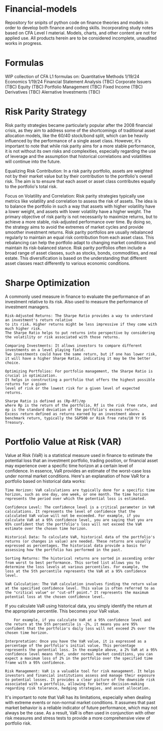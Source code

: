 # Financial-models
Repository for snipits of python code on finance theories and models in order to develop both finance and coding skills. Incorporating study notes based on CFA Level I material.
Models, charts, and other content are not for applied use. All products herein are to be considered incomplete, unaudited works in progress. 
# Formulas
WIP collection of CFA L1 formulas on:
        Quantitative Methods 1/19/24
        Economics 1/19/24
        Financial Statement Analysis (TBC)
        Corporate Issuers (TBC)
        Equity (TBC)
        Portfolio Management (TBC)
        Fixed Income (TBC)
        Derivatives (TBC)
        Alernative Investments (TBC)
        
# Risk Parity Strategy
Risk parity strategies became particularly popular after the 2008 financial crisis, as they aim to address 
some of the shortcomings of traditional asset allocation models, like the 60/40 stock/bond split, which can
be heavily influenced by the performance of a single asset class. However, it's important to note that 
while risk parity aims for a more stable performance, it is not without its own risks and complexities, 
especially regarding the use of leverage and the assumption that historical correlations and volatilities will continue into the future.

Equalizing Risk Contribution: In a risk parity portfolio, assets are weighted not by their market value but by their contribution
to the portfolio's overall risk. The aim is to ensure that each asset or asset class contributes equally to the portfolio's total risk.

Focus on Volatility and Correlation: Risk parity strategies typically use metrics like volatility and correlation to assess the risk of assets. 
The idea is to balance the portfolio in such a way that assets with higher volatility have a lower weight, and assets with lower volatility have a higher weight.
The primary objective of risk parity is not necessarily to maximize returns, but to achieve a more stable, 
risk-adjusted performance over time. By doing so, the strategy aims to avoid the extremes of market cycles and provide smoother investment returns.
Risk parity portfolios are usually rebalanced regularly to maintain an equal risk contribution from each asset class. 
This rebalancing can help the portfolio adapt to changing market conditions and maintain its risk-balanced stance.
Risk parity portfolios often include a broad range of asset classes, such as stocks, bonds, commodities, and real estate. 
This diversification is based on the understanding that different asset classes react differently to various economic conditions.

# Sharpe Optimization 
A commonly used measure in finance to evaluate the performance of an 
investment relative to its risk. Also used to measure the performance of investment managers.

    Risk-Adjusted Returns: The Sharpe Ratio provides a way to understand an investment's return relative 
    to its risk. Higher returns might be less impressive if they come with much higher risk. 
    The Sharpe Ratio helps to put returns into perspective by considering the volatility or risk associated with those returns.

    Comparing Investments: It allows investors to compare different investments on a level playing field. 
    Two investments could have the same return, but if one has lower risk, 
    it will have a higher Sharpe Ratio, indicating it may be the better choice.

    Optimizing Portfolios: For portfolio management, the Sharpe Ratio is crucial in optimization. 
    It helps in constructing a portfolio that offers the highest possible returns for a given 
    level of risk or the lowest risk for a given level of expected returns.

    Sharpe Ratio is defined as (Rp-Rf)/σp 
    where Rp is the return of the portfolio, Rf is the risk free rate, and σp is the standard deviation of the portfolio's excess return.
    Excess return defined as returns earned by an investment above a benchmark return, typically the S&P500 or Risk free rate/10 Yr US Treasury.
    
# Portfolio Value at Risk (VAR)
Value at Risk (VaR) is a statistical measure used in finance to estimate the potential loss that an investment portfolio, trading position, or financial asset may experience over a specific time horizon at a certain level of confidence. In essence, VaR provides an estimate of the worst-case loss under normal market conditions. Here's an explanation of how VaR for a portfolio based on historical data works:

    Time Horizon: VaR calculations are typically done for a specific time horizon, such as one day, one week, or one month. The time horizon represents the period over which the potential loss is estimated.

    Confidence Level: The confidence level is a critical parameter in VaR calculations. It represents the level of confidence that the calculated VaR value will not be exceeded. For example, if you calculate VaR at a 95% confidence level, you are saying that you are 95% confident that the portfolio's loss will not exceed the VaR estimate over the chosen time horizon.

    Historical Data: To calculate VaR, historical data of the portfolio's returns (or changes in value) are needed. These returns are usually expressed as percentages. The historical data provide a basis for assessing how the portfolio has performed in the past.

    Sorting Returns: The historical returns are sorted in ascending order from worst to best performance. This sorted list allows you to determine the loss levels at various percentiles. For example, the loss at the 5th percentile represents the VaR at a 95% confidence level.

    VaR Calculation: The VaR calculation involves finding the return value at the specified confidence level. This value is often referred to as the "critical value" or "cut-off point." It represents the maximum potential loss at the chosen confidence level.

If you calculate VaR using historical data, you simply identify the return at the appropriate percentile. This becomes your VaR value.

        For example, if you calculate VaR at a 95% confidence level and the return at the 5th percentile is -2%, it means you are 95% confident that the portfolio's daily loss will not exceed 2% over the chosen time horizon.

    Interpretation: Once you have the VaR value, it is expressed as a percentage of the portfolio's initial value. This percentage represents the potential loss. In the example above, a 2% VaR at a 95% confidence level means that, under normal market conditions, you can expect a maximum loss of 2% in the portfolio over the specified time frame with a 95% confidence.

    Risk Management: VaR is a valuable tool for risk management. It helps investors and financial institutions assess and manage their exposure to potential losses. It provides a clear picture of the downside risk associated with a portfolio, allowing for better decision-making regarding risk tolerance, hedging strategies, and asset allocation.

It's important to note that VaR has its limitations, especially when dealing with extreme events or non-normal market conditions. It assumes that past market behavior is a reliable indicator of future performance, which may not always be the case. As a result, VaR is often used in conjunction with other risk measures and stress tests to provide a more comprehensive view of portfolio risk.
